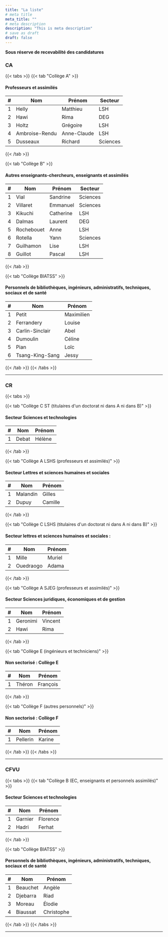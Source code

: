 ```yaml
---
title: "La liste"
# meta title
meta_title: ""
# meta description
description: "This is meta description"
# save as draft
draft: false
---
```

**Sous réserve de recevabilité des candidatures**

### CA

{{< tabs >}}
{{< tab "Collège A" >}}

#### Professeurs et assimilés

| #  | Nom                        | Prénom      | Secteur   |
|----|----------------------------|-------------|-----------|
| 1  | Helly                      | Matthieu    | LSH       |
| 2  | Hawi                       | Rima        | DEG       |
| 3  | Holtz                      | Grégoire    | LSH       |
| 4  | Ambroise-Rendu             | Anne-Claude | LSH       |
| 5  | Dusseaux                   | Richard     | Sciences  |


{{< /tab >}}

{{< tab "Collège B" >}}

#### Autres enseignants-chercheurs, enseignants et assimilés

| #  | Nom          | Prénom    | Secteur   |
|----|--------------|-----------|-----------|
| 1  | Vial         | Sandrine  | Sciences  |
| 2  | Villaret     | Emmanuel  | Sciences  |
| 3  | Kikuchi      | Catherine | LSH       |
| 4  | Dalmas       | Laurent   | DEG       |
| 5  | Rochebouet   | Anne      | LSH       |
| 6  | Rotella      | Yann      | Sciences  |
| 7  | Guilhamon    | Lise      | LSH       |
| 8  | Guillot      | Pascal    | LSH       |


{{< /tab >}}

{{< tab "Collège BIATSS" >}}

#### Personnels de bibliothèques, ingénieurs, administratifs, techniques, sociaux et de santé

| #  | Nom             | Prénom      |
|----|-----------------|-------------|
| 1  | Petit           | Maximilien  |
| 2  | Ferrandery      | Louise      |
| 3  | Carlin-Sinclair | Abel        |
| 4  | Dumoulin        | Céline      |
| 5  | Pian            | Loïc        |
| 6  | Tsang-King-Sang | Jessy       |


{{< /tab >}}
{{< /tabs >}}

<hr>

### CR

{{< tabs >}}

{{< tab "Collège C ST (titulaires d'un doctorat ni dans A ni dans B)" >}}

#### Secteur Sciences et technologies

| #  | Nom       | Prénom  |
|----|-----------|---------|
| 1  | Debat     | Hélène  |



{{< /tab >}}

{{< tab "Collège A LSHS (professeurs et assimilés)" >}}

#### Secteur Lettres et sciences humaines et sociales 

| #  | Nom       | Prénom  |
|----|-----------|---------|
| 1  | Malandin  | Gilles  |
| 2  | Dupuy     | Camille |


{{< /tab >}}

{{< tab "Collège C LSHS (titulaires d'un doctorat ni dans A ni dans B)" >}}

#### Secteur lettres et sciences humaines et sociales : 

| #  | Nom         | Prénom  |
|----|-------------|---------|
| 1  | Mille       | Muriel  |
| 2  | Ouedraogo   | Adama   |


{{< /tab >}}

{{< tab "Collège A SJEG (professeurs et assimilés)" >}}

#### Secteur Sciences juridiques, économiques et de gestion

| #  | Nom        | Prénom  |
|----|------------|---------|
| 1  | Geronimi   | Vincent |
| 2  | Hawi       | Rima    |

{{< /tab >}}

{{< tab "Collège E (ingénieurs et techniciens)" >}}

#### Non sectorisé : Collège E

| #  | Nom      | Prénom    |
|----|----------|-----------|
| 1  | Théron   | François  |


{{< /tab >}}

{{< tab "Collège F (autres personnels)" >}}

#### Non sectorisé : Collège F

| #  | Nom       | Prénom  |
|----|-----------|---------|
| 1  | Pellerin  | Karine  |


{{< /tab >}}
{{< /tabs >}}

<hr>

### CFVU

{{< tabs >}}
{{< tab "Collège B (EC, enseignants et personnels assimilés)" >}}

#### Secteur Sciences et technologies

| #  | Nom       | Prénom  |
|----|-----------|---------|
| 1  | Garnier   | Florence|
| 2  | Hadri     | Ferhat  |

{{< /tab >}}

{{< tab "Collège BIATSS" >}}

#### Personnels de bibliothèques, ingénieurs, administratifs, techniques, sociaux et de santé

| #  | Nom        | Prénom    |
|----|------------|-----------|
| 1  | Beauchet   | Angèle    |
| 2  | Djebarra   | Riad      |
| 3  | Moreau     | Élodie    |
| 4  | Biaussat   | Christophe|

{{< /tab >}}
{{< /tabs >}}

<hr>

